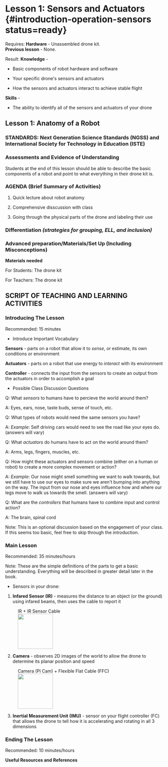 # Lesson 1: Sensors and Actuators {#introduction-operation-sensors status=ready}

<div class='requirements' markdown='1'>

Requires: 
**Hardware** - Unassembled drone kit.   
**Previous lesson** - None.

Result: 
**Knowledge** - 

- Basic components of robot hardware and software

- Your specific drone's sensors and actuators

- How the sensors and actuators interact to achieve stable flight

**Skills** - 

- The ability to identify all of the sensors and actuators of your drone 

</div>

## Lesson 1: Anatomy of a Robot 


### STANDARDS: Next Generation Science Standards (NGSS) and International Society for Technology in Education (ISTE)



### Assessments and Evidence of Understanding

Students at the end of this lesson should be able to describe the basic components of a robot and point to what everything in their drone kit is. 
<!-- Potentially could put a link to a "label the parts" kind of assesment if wanted -->


### AGENDA (Brief Summary of Activities)

1. Quick lecture about robot anatomy 

2. Comprehensive disscussion with class 

3. Going through the physical parts of the drone and labeling their use 


### Differentiation _(strategies for grouping, ELL, and inclusion)_


### Advanced preparation/Materials/Set Up (Including Misconceptions)

**Materials needed**

For Students: The drone kit 

For Teachers: The  drone kit 

<!-- I don't think we need differentiation, advanced prep, or materials needed because this is a short lesson, but I'll leave them in there for now just in case-->


## SCRIPT OF TEACHING AND LEARNING ACTIVITIES


### Introducing The Lesson

Recommended: 15 minutes 

- Introduce Important Vocabulary 

<div class='requirements' markdown="1">

**Sensors** - parts on a robot that allow it to _sense_, or estimate, its own conditions or environment 

**Actuators** - parts on a robot that use energy to _interact_ with its environment

**Controller** - connects the input from the sensors to create an output from the actuators in order to accomplish a goal 

</div>

- Possible Class Discussion Questions 

Q: What _sensors_ to humans have to percieve the world around them? 

A: Eyes, ears, nose, taste buds, sense of touch, etc. 

Q: What types of robots would need the same sensors you have? 

A: _Example_: Self driving cars would need to see the road like your eyes do. (answers will vary)

Q: What _actuators_ do humans have to act on the world around them? 

A: Arms, legs, fingers, muscles, etc. 

Q: How might these actuators and sensors combine (either on a human or robot) to create a more complex movement or action? 

A: _Example_: Our nose might smell something we want to walk towards, but we still have to use our eyes to make sure we aren't bumping into anything on the way. The input from our nose and eyes influence how and where our legs move to walk us towards the smell. (answers will vary)

Q: What are the _controllers_ that humans have to combine input and control action? 

A: The brain, spinal cord 

Note: This is an optional discussion based on the engagement of your class. If this seems too basic, feel free to skip through the introduction. 
<!-- this might not have to be said idk-->



### Main Lesson

Recommended: 35 minutes/hours

Note: These are the simple definitions of the parts to get a basic understanding. Everything will be described in greater detail later in the book. 

- Sensors in your drone: 

1. **Infared Sensor (IR)** - measures the distance to an object (or the ground) using infared beams, then uses the cable to report it 

<figure>
    <figcaption>IR + IR Sensor Cable</figcaption>
    <img style='width:8em' src="https://docs.duckietown.org/daffy/opmanual_sky/out/assets/data-from-img-ir-e874dd15.png"/>
</figure> 

2. **Camera** - observes 2D images of the world to allow the drone to determine its planar position and speed 

<figure>
    <figcaption>Camera (Pi Cam) + Flexible Flat Cable (FFC)</figcaption>
    <img style='width:8em' src="https://docs.duckietown.org/daffy/opmanual_sky/out/assets/data-from-img-cam-6416de2c.png"/>
</figure> 

3. **Inertial Measurement Unit (IMU)** - sensor on your flight controller (FC) that allows the drone to tell how it is accelerating and rotating in all 3 dimensions

<!-- need to put in the part about roll, pitch, yaw--> 


### Ending The Lesson

Recommended: 10 minutes/hours


**Useful Resources and References**
